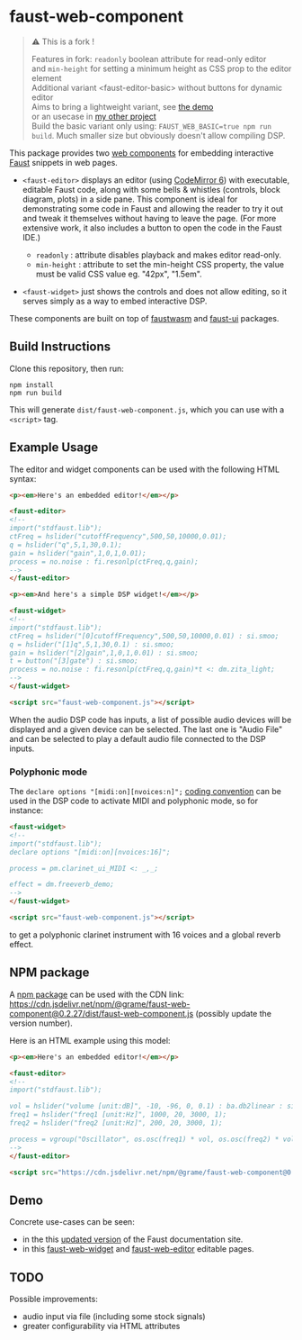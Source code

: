 # faust-web-component

> :warning: This is a fork !  
>
> Features in fork: `readonly` boolean attribute for read-only editor  
> and `min-height` for setting a minimum height as CSS prop to the editor element  
> Additional variant \<faust-editor-basic\> without buttons for dynamic editor  
> Aims to bring a lightweight variant, see [the demo](https://synthe.tiseur.fr/faust-web-component/#readonlyandbasic)  
> or an usecase in [my other project](https://github.com/Simon-L/pasfa)  
> Build the basic variant only using: `FAUST_WEB_BASIC=true npm run build`. Much smaller size but obviously doesn't allow compiling DSP.  

This package provides two [web components](https://developer.mozilla.org/en-US/docs/Web/API/Web_components) for embedding interactive [Faust](https://faust.grame.fr) snippets in web pages.

- `<faust-editor>` displays an editor (using [CodeMirror 6](https://codemirror.net/)) with executable, editable Faust code, along with some bells & whistles (controls, block diagram, plots) in a side pane.
This component is ideal for demonstrating some code in Faust and allowing the reader to try it out and tweak it themselves without having to leave the page. (For more extensive work, it also includes a button to open the code in the Faust IDE.)
    * `readonly` : attribute disables playback and makes editor read-only.
    * `min-height` : attribute to set the min-height CSS property, the value must be valid CSS value eg. "42px", "1.5em".

- `<faust-widget>` just shows the controls and does not allow editing, so it serves simply as a way to embed interactive DSP.

These components are built on top of [faustwasm](https://github.com/grame-cncm/faustwasm) and [faust-ui](https://github.com/Fr0stbyteR/faust-ui) packages.

## Build Instructions

Clone this repository, then run:

```shell
npm install
npm run build
```

This will generate `dist/faust-web-component.js`, which you can use with a `<script>` tag.

## Example Usage

The editor and widget components can be used with the following HTML syntax:

```html
<p><em>Here's an embedded editor!</em></p>

<faust-editor>
<!--
import("stdfaust.lib");
ctFreq = hslider("cutoffFrequency",500,50,10000,0.01);
q = hslider("q",5,1,30,0.1);
gain = hslider("gain",1,0,1,0.01);
process = no.noise : fi.resonlp(ctFreq,q,gain);
-->
</faust-editor>

<p><em>And here's a simple DSP widget!</em></p>

<faust-widget>
<!--
import("stdfaust.lib");
ctFreq = hslider("[0]cutoffFrequency",500,50,10000,0.01) : si.smoo;
q = hslider("[1]q",5,1,30,0.1) : si.smoo;
gain = hslider("[2]gain",1,0,1,0.01) : si.smoo;
t = button("[3]gate") : si.smoo;
process = no.noise : fi.resonlp(ctFreq,q,gain)*t <: dm.zita_light;
-->
</faust-widget>

<script src="faust-web-component.js"></script>
```

When the audio DSP code has inputs, a list of possible audio devices will be displayed and a given device can be selected. The last one is "Audio File" and can be selected to play a default audio file connected to the DSP inputs.

### Polyphonic mode

The `declare options "[midi:on][nvoices:n]";` [coding convention](https://faustdoc.grame.fr/manual/midi/#configuring-and-activating-polyphony) can be used in the DSP code to activate MIDI and polyphonic mode, so for instance:

```html
<faust-widget>
<!--
import("stdfaust.lib");
declare options "[midi:on][nvoices:16]";

process = pm.clarinet_ui_MIDI <: _,_;

effect = dm.freeverb_demo;
-->
</faust-widget>

<script src="faust-web-component.js"></script>
```

to get a polyphonic clarinet instrument with 16 voices and a global reverb effect.

## NPM package 

 A [npm package](https://www.npmjs.com/package/@grame/faust-web-component) can be used with the CDN link: https://cdn.jsdelivr.net/npm/@grame/faust-web-component@0.2.27/dist/faust-web-component.js (possibly update the version number).
 
 Here is an HTML example using this model:
 
```html
<p><em>Here's an embedded editor!</em></p>

<faust-editor>
<!--
import("stdfaust.lib");

vol = hslider("volume [unit:dB]", -10, -96, 0, 0.1) : ba.db2linear : si.smoo;
freq1 = hslider("freq1 [unit:Hz]", 1000, 20, 3000, 1);
freq2 = hslider("freq2 [unit:Hz]", 200, 20, 3000, 1);

process = vgroup("Oscillator", os.osc(freq1) * vol, os.osc(freq2) * vol);
-->
</faust-editor>

<script src="https://cdn.jsdelivr.net/npm/@grame/faust-web-component@0.2.27/dist/faust-web-component.js"></script>
```

## Demo

Concrete use-cases can be seen: 

- in the this [updated version](https://ijc8.me/faustdoc/) of the Faust documentation site.
- in this [faust-web-widget](https://codepen.io/St-phane-Letz/pen/LYMWybP) and [faust-web-editor](https://codepen.io/St-phane-Letz/pen/YzdZZoK) editable pages.

## TODO

Possible improvements:

- audio input via file (including some stock signals)
- greater configurability via HTML attributes

